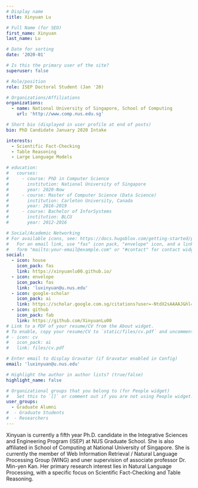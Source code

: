 ```yaml
---
# Display name
title: Xinyuan Lu

# Full Name (for SEO)
first_name: Xinyuan
last_name: Lu

# Date for sorting
date: '2020-01'

# Is this the primary user of the site?
superuser: false

# Role/position
role: ISEP Doctoral Student (Jan '20)

# Organizations/Affiliations
organizations:
  - name: National University of Singapore, School of Computing
    url: 'http://www.comp.nus.edu.sg'

# Short bio (displayed in user profile at end of posts)
bio: PhD Candidate January 2020 Intake

interests:
  - Scientific Fact-Checking
  - Table Reasoning
  - Large Language Models

# education:
#   courses:
#     - course: PhD in Computer Science
#       institution: National University of Singapore
#       year: 2020-Now
#     - course: Master of Computer Science (Data Science)
#       institution: Carleton University, Canada
#       year: 2016-2019
#     - course: Bachelor of InforSystems
#       institution: BLCU
#       year: 2012-2016

# Social/Academic Networking
# For available icons, see: https://docs.hugoblox.com/getting-started/page-builder/#icons
#   For an email link, use "fas" icon pack, "envelope" icon, and a link in the
#   form "mailto:your-email@example.com" or "#contact" for contact widget.
social:
  - icon: house
    icon_pack: fas
    link: https://xinyuanlu00.github.io/
  - icon: envelope
    icon_pack: fas
    link: 'luxinyuan@u.nus.edu'
  - icon: google-scholar
    icon_pack: ai
    link: https://scholar.google.com.sg/citations?user=-NtdX2sAAAAJ&hl=en
  - icon: github
    icon_pack: fab
    link: https://github.com/XinyuanLu00
# Link to a PDF of your resume/CV from the About widget.
# To enable, copy your resume/CV to `static/files/cv.pdf` and uncomment the lines below.
# - icon: cv
#   icon_pack: ai
#   link: files/cv.pdf

# Enter email to display Gravatar (if Gravatar enabled in Config)
email: 'luxinyuan@u.nus.edu'

# Highlight the author in author lists? (true/false)
highlight_name: false

# Organizational groups that you belong to (for People widget)
#   Set this to `[]` or comment out if you are not using People widget.
user_groups:
  - Graduate Alumni
#  - Graduate Students
#  - Researchers
---
```


Xinyuan is currently a fifth year Ph.D. candidate in the Integrative Sciences and Engineering Program (ISEP) at NUS Graduate School. She is also affiliated in School of Computing at National University of Singapore.
She is currently the member of Web Information Retrieval / Natural Language Processing Group (WING) and uner supervision of associate professor Dr. Min-yen Kan. Her primary research interest lies in Natural Language Processing, with a specific focus on Scientific Fact-Checking and Table Reasoning.
